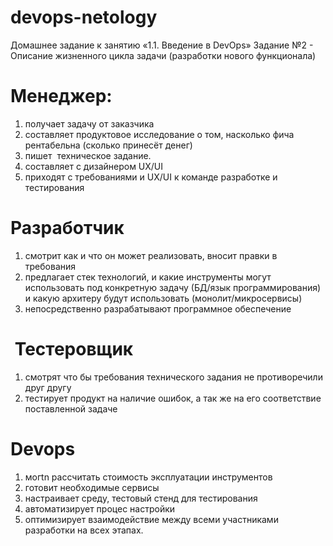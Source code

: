 # devops-netology
Домашнее задание к занятию «1.1. Введение в DevOps»
Задание №2 - Описание жизненного цикла задачи (разработки нового функционала)

# Менеджер:
1) получает задачу от заказчика
2) составляет продуктовое исследование о том, насколько фича рентабельна (сколько принесёт денег) 
3) пишет  техническое задание.
4) составляет с дизайнером UX/UI
5) приходят с требованиями и UX/UI к команде разработке и тестирования
 # Разработчик
 1) смотрит как и что он может реализовать, вносит правки в требования
 2) предлагает стек технологий, и какие инструменты могут использовать под конкретную задачу (БД/язык программирования) и какую архитеру будут использовать (монолит/микросервисы)
 3) непосредственно разрабатывают программное обеспечение
#  Тестеровщик
 1) смотрят что бы требования технического задания не противоречили друг другу
 2) тестирует продукт на наличие ошибок, а так же на его соответствие поставленной задаче
# Devops 
 1) могtn рассчитать стоимость эксплуатации инструментов
 2) готовит необходимые сервисы 
 3) настраивает среду, тестовый стенд для тестирования
 4) автоматизирует процес настройки
 5) оптимизирует взаимодействие между всеми участниками разработки на всех этапах.
 
  
